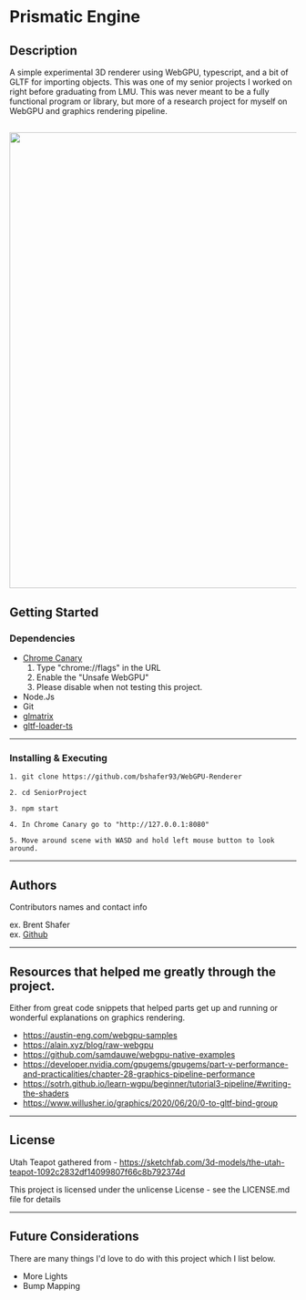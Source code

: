 # Prismatic Engine

## Description

A simple experimental 3D renderer using WebGPU, typescript, and a bit of GLTF for importing objects. This was one of my senior projects I worked on right before graduating from LMU. This was never meant to be a fully functional program or library, but more of a research project for myself on WebGPU and graphics rendering pipeline.

## <center><img src="https://github.com/bshafer93/SeniorProject/blob/main/img/renderer_screenshot.PNG" width="800"></center>

## Getting Started

### Dependencies

-   [Chrome Canary](https://www.google.com/chrome/canary/)
    1. Type "chrome://flags" in the URL
    2. Enable the "Unsafe WebGPU"
    3. Please disable when not testing this project.
-   Node.Js
-   Git
-   [glmatrix](https://www.npmjs.com/package/gl-matrix)
-   [gltf-loader-ts](https://www.npmjs.com/package/gltf-loader-ts)

---

### Installing & Executing

```
1. git clone https://github.com/bshafer93/WebGPU-Renderer

2. cd SeniorProject

3. npm start

4. In Chrome Canary go to "http://127.0.0.1:8080"

5. Move around scene with WASD and hold left mouse button to look around.
```

---

## Authors

Contributors names and contact info

ex. Brent Shafer  
ex. [Github](https://github.com/bshafer93)

---

## Resources that helped me greatly through the project.

Either from great code snippets that helped parts get up and running or wonderful explanations on graphics rendering.

-   https://austin-eng.com/webgpu-samples
-   https://alain.xyz/blog/raw-webgpu
-   https://github.com/samdauwe/webgpu-native-examples
-   https://developer.nvidia.com/gpugems/gpugems/part-v-performance-and-practicalities/chapter-28-graphics-pipeline-performance
-   https://sotrh.github.io/learn-wgpu/beginner/tutorial3-pipeline/#writing-the-shaders
-   https://www.willusher.io/graphics/2020/06/20/0-to-gltf-bind-group

---

## License

Utah Teapot gathered from - https://sketchfab.com/3d-models/the-utah-teapot-1092c2832df14099807f66c8b792374d

This project is licensed under the unlicense License - see the LICENSE.md file for details

---

## Future Considerations

There are many things I'd love to do with this project which I list below.

-   More Lights
-   Bump Mapping
